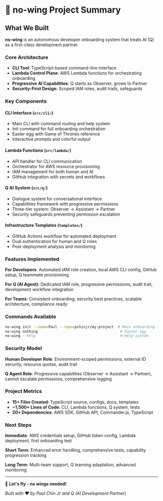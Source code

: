 # 🎯 no-wing Project Summary

## What We Built

**no-wing** is an autonomous developer onboarding system that treats AI (Q) as a first-class development partner.

### Core Architecture
- **CLI Tool**: TypeScript-based command-line interface
- **Lambda Control Plane**: AWS Lambda functions for orchestrating onboarding
- **Progressive AI Capabilities**: Q starts as Observer, grows to Partner
- **Security-First Design**: Scoped IAM roles, audit trails, safeguards

### Key Components

#### CLI Interface (`src/cli/`)
- Main CLI with command routing and help system
- Init command for full onboarding orchestration
- Easter egg with Game of Thrones reference
- Interactive prompts and colorful output

#### Lambda Functions (`src/lambda/`)
- API handler for CLI communication
- Orchestrator for AWS resource provisioning
- IAM management for both human and AI
- GitHub integration with secrets and workflows

#### Q AI System (`src/q/`)
- Dialogue system for conversational interface
- Capabilities framework with progressive permissions
- Three-tier system: Observer → Assistant → Partner
- Security safeguards preventing permission escalation

#### Infrastructure Templates (`templates/`)
- GitHub Actions workflow for automated deployment
- Dual authentication for human and Q roles
- Post-deployment analysis and monitoring

### Features Implemented

**For Developers**: Automated IAM role creation, local AWS CLI config, GitHub setup, Q teammate provisioning

**For Q (AI Agent)**: Dedicated IAM role, progressive permissions, audit trail, development workflow integration

**For Teams**: Consistent onboarding, security best practices, scalable architecture, compliance ready

### Commands Available

```bash
no-wing init --name=Paul --repo=pchinjr/my-project  # Main onboarding
no-wing nothing                                      # Easter egg
no-wing --help                                       # Help system
```

### Security Model

**Human Developer Role**: Environment-scoped permissions, external ID security, resource quotas, audit trail

**Q Agent Role**: Progressive capabilities (Observer → Assistant → Partner), cannot escalate permissions, comprehensive logging

### Project Metrics

- **15+ Files Created**: TypeScript source, configs, docs, templates
- **~1,500+ Lines of Code**: CLI, Lambda functions, Q system, tests
- **20+ Dependencies**: AWS SDK, GitHub API, Commander.js, TypeScript

### Next Steps

**Immediate**: AWS credentials setup, GitHub token config, Lambda deployment, first onboarding test

**Short Term**: Enhanced error handling, comprehensive tests, capability progression tracking

**Long Term**: Multi-team support, Q learning adaptation, advanced monitoring

---

🛫 **Let's fly - no wings needed!**

*Built with ❤️ by Paul Chin Jr and Q (AI Development Partner)*
